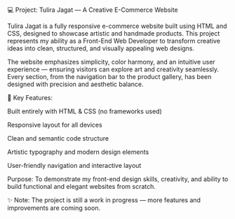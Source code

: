 💻 Project: Tulira Jagat — A Creative E-Commerce Website

Tulira Jagat is a fully responsive e-commerce website built using HTML and CSS, designed to showcase artistic and handmade products. This project represents my ability as a Front-End Web Developer to transform creative ideas into clean, structured, and visually appealing web designs.

The website emphasizes simplicity, color harmony, and an intuitive user experience — ensuring visitors can explore art and creativity seamlessly. Every section, from the navigation bar to the product gallery, has been designed with precision and aesthetic balance.

🔧 Key Features:

Built entirely with HTML & CSS (no frameworks used)

Responsive layout for all devices

Clean and semantic code structure

Artistic typography and modern design elements

User-friendly navigation and interactive layout


Purpose: To demonstrate my front-end design skills, creativity, and ability to build functional and elegant websites from scratch.

✨ Note: The project is still a work in progress — more features and improvements are coming soon.
